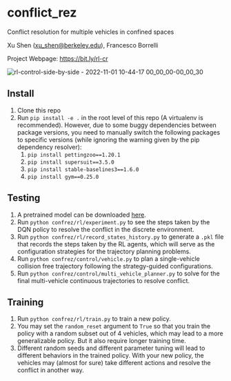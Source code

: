 # conflict_rez
Conflict resolution for multiple vehicles in confined spaces

Xu Shen (xu_shen@berkeley.edu), Francesco Borrelli

Project Webpage: https://bit.ly/rl-cr

![rl-control-side-by-side - 2022-11-01 10-44-17 00_00_00-00_00_30](https://user-images.githubusercontent.com/31999415/199302031-47ae6032-ff42-4f83-978f-6d083e58e17c.gif)


## Install
1. Clone this repo
2. Run `pip install -e .` in the root level of this repo (A virtualenv is recommended). However, due to some buggy dependencies between package versions, you need to manually switch the following packages to specific versions (while ignoring the warning given by the pip dependency resolver):
    1. `pip install pettingzoo==1.20.1`
    2. `pip install supersuit==3.5.0`
    3. `pip install stable-baselines3==1.6.0`
    4. `pip install gym==0.25.0`

## Testing
1. A pretrained model can be downloaded [here](https://drive.google.com/file/d/10atWJc3hnfziuEjkJWI-BA6LhUGnzoJr/view?usp=sharing).
2. Run `python confrez/rl/experiment.py` to see the steps taken by the DQN policy to resolve the conflict in the discrete environment.
3. Run `python confrez/rl/record_states_history.py` to generate a `.pkl` file that records the steps taken by the RL agents, which will serve as the configuration strategies for the trajectory planning problems.
4. Run `python confrez/control/vehicle.py` to plan a single-vehicle collision free trajectory following the strategy-guided configurations.
5. Run `python confrez/control/multi_vehicle_planner.py` to solve for the final multi-vehicle continuous trajectories to resolve conflict.

## Training
1. Run `python confrez/rl/train.py` to train a new policy.
2. You may set the `random_reset` argument to `True` so that you train the policy with a random subset out of 4 vehicles, which may lead to a more generalizable policy. But it also require longer training time.
3. Different random seeds and different parameter tuning will lead to different behaviors in the trained policy. With your new policy, the vehicles may (almost for sure) take different actions and resolve the conflict in another way.

